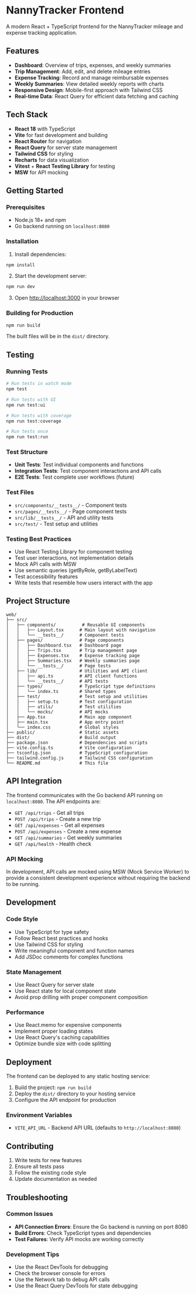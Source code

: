 # NannyTracker Frontend

A modern React + TypeScript frontend for the NannyTracker mileage and expense tracking application.

## Features

- **Dashboard**: Overview of trips, expenses, and weekly summaries
- **Trip Management**: Add, edit, and delete mileage entries
- **Expense Tracking**: Record and manage reimbursable expenses
- **Weekly Summaries**: View detailed weekly reports with charts
- **Responsive Design**: Mobile-first approach with Tailwind CSS
- **Real-time Data**: React Query for efficient data fetching and caching

## Tech Stack

- **React 18** with TypeScript
- **Vite** for fast development and building
- **React Router** for navigation
- **React Query** for server state management
- **Tailwind CSS** for styling
- **Recharts** for data visualization
- **Vitest** + **React Testing Library** for testing
- **MSW** for API mocking

## Getting Started

### Prerequisites

- Node.js 18+ and npm
- Go backend running on `localhost:8080`

### Installation

1. Install dependencies:
```bash
npm install
```

2. Start the development server:
```bash
npm run dev
```

3. Open [http://localhost:3000](http://localhost:3000) in your browser

### Building for Production

```bash
npm run build
```

The built files will be in the `dist/` directory.

## Testing

### Running Tests

```bash
# Run tests in watch mode
npm test

# Run tests with UI
npm run test:ui

# Run tests with coverage
npm run test:coverage

# Run tests once
npm run test:run
```

### Test Structure

- **Unit Tests**: Test individual components and functions
- **Integration Tests**: Test component interactions and API calls
- **E2E Tests**: Test complete user workflows (future)

### Test Files

- `src/components/__tests__/` - Component tests
- `src/pages/__tests__/` - Page component tests
- `src/lib/__tests__/` - API and utility tests
- `src/test/` - Test setup and utilities

### Testing Best Practices

- Use React Testing Library for component testing
- Test user interactions, not implementation details
- Mock API calls with MSW
- Use semantic queries (getByRole, getByLabelText)
- Test accessibility features
- Write tests that resemble how users interact with the app

## Project Structure

```
web/
├── src/
│   ├── components/          # Reusable UI components
│   │   ├── Layout.tsx      # Main layout with navigation
│   │   └── __tests__/      # Component tests
│   ├── pages/              # Page components
│   │   ├── Dashboard.tsx   # Dashboard page
│   │   ├── Trips.tsx       # Trip management page
│   │   ├── Expenses.tsx    # Expense tracking page
│   │   ├── Summaries.tsx   # Weekly summaries page
│   │   └── __tests__/      # Page tests
│   ├── lib/                # Utilities and API client
│   │   ├── api.ts          # API client functions
│   │   └── __tests__/      # API tests
│   ├── types/              # TypeScript type definitions
│   │   └── index.ts        # Shared types
│   ├── test/               # Test setup and utilities
│   │   ├── setup.ts        # Test configuration
│   │   ├── utils/          # Test utilities
│   │   └── mocks/          # API mocks
│   ├── App.tsx             # Main app component
│   ├── main.tsx            # App entry point
│   └── index.css           # Global styles
├── public/                 # Static assets
├── dist/                   # Build output
├── package.json            # Dependencies and scripts
├── vite.config.ts          # Vite configuration
├── tsconfig.json           # TypeScript configuration
├── tailwind.config.js      # Tailwind CSS configuration
└── README.md               # This file
```

## API Integration

The frontend communicates with the Go backend API running on `localhost:8080`. The API endpoints are:

- `GET /api/trips` - Get all trips
- `POST /api/trips` - Create a new trip
- `GET /api/expenses` - Get all expenses
- `POST /api/expenses` - Create a new expense
- `GET /api/summaries` - Get weekly summaries
- `GET /api/health` - Health check

### API Mocking

In development, API calls are mocked using MSW (Mock Service Worker) to provide a consistent development experience without requiring the backend to be running.

## Development

### Code Style

- Use TypeScript for type safety
- Follow React best practices and hooks
- Use Tailwind CSS for styling
- Write meaningful component and function names
- Add JSDoc comments for complex functions

### State Management

- Use React Query for server state
- Use React state for local component state
- Avoid prop drilling with proper component composition

### Performance

- Use React.memo for expensive components
- Implement proper loading states
- Use React Query's caching capabilities
- Optimize bundle size with code splitting

## Deployment

The frontend can be deployed to any static hosting service:

1. Build the project: `npm run build`
2. Deploy the `dist/` directory to your hosting service
3. Configure the API endpoint for production

### Environment Variables

- `VITE_API_URL` - Backend API URL (defaults to `http://localhost:8080`)

## Contributing

1. Write tests for new features
2. Ensure all tests pass
3. Follow the existing code style
4. Update documentation as needed

## Troubleshooting

### Common Issues

- **API Connection Errors**: Ensure the Go backend is running on port 8080
- **Build Errors**: Check TypeScript types and dependencies
- **Test Failures**: Verify API mocks are working correctly

### Development Tips

- Use the React DevTools for debugging
- Check the browser console for errors
- Use the Network tab to debug API calls
- Use the React Query DevTools for state debugging 